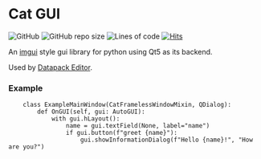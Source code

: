 
# Cat GUI
![GitHub](https://img.shields.io/github/license/JoachimCoenen/cat-gui)
![GitHub repo size](https://img.shields.io/github/repo-size/JoachimCoenen/cat-gui?color=0072FF)
![Lines of code](https://img.shields.io/tokei/lines/github/JoachimCoenen/cat-gui?color=0072FF)
[![Hits](https://hits.seeyoufarm.com/api/count/incr/badge.svg?url=https%3A%2F%2Fgithub.com%2FJoachimCoenen%2Fcat-gui&count_bg=%230072FF&title_bg=%23555555&icon=&icon_color=%23E7E7E7&title=hits&edge_flat=false)](https://hits.seeyoufarm.com)

An [imgui](https://github.com/ocornut/imgui) style gui library for python using Qt5 as its backend.

Used by [Datapack Editor](https://github.com/JoachimCoenen/Datapack-Editor).

### Example
```
    class ExampleMainWindow(CatFramelessWindowMixin, QDialog):
    	def OnGUI(self, gui: AutoGUI):
            with gui.hLayout():
        		name = gui.textField(None, label="name")
                if gui.button(f"greet {name}"):
                    gui.showInformationDialog(f"Hello {name}!", "How are you?")
```


[NewIssue_LINK]:                 https://github.com/JoachimCoenen/cat-gui/issues/new  "New issue"
